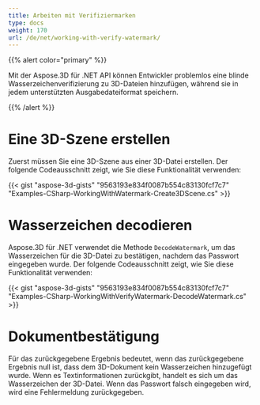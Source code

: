 ```yaml
---
title: Arbeiten mit Verifiziermarken
type: docs
weight: 170
url: /de/net/working-with-verify-watermark/
---
```


{{% alert color="primary" %}}

Mit der Aspose.3D für .NET API können Entwickler problemlos eine blinde Wasserzeichenverifizierung zu 3D-Dateien hinzufügen, während sie in jedem unterstützten Ausgabedateiformat speichern.

{{% /alert %}}
# **Eine 3D-Szene erstellen**
Zuerst müssen Sie eine 3D-Szene aus einer 3D-Datei erstellen. Der folgende Codeausschnitt zeigt, wie Sie diese Funktionalität verwenden:

{{< gist "aspose-3d-gists" "9563193e834f0087b554c83130fcf7c7" "Examples-CSharp-WorkingWithWatermark-Create3DScene.cs" >}}

# **Wasserzeichen decodieren**
Aspose.3D für .NET verwendet die Methode `DecodeWatermark`, um das Wasserzeichen für die 3D-Datei zu bestätigen, nachdem das Passwort eingegeben wurde. Der folgende Codeausschnitt zeigt, wie Sie diese Funktionalität verwenden:

{{< gist "aspose-3d-gists" "9563193e834f0087b554c83130fcf7c7" "Examples-CSharp-WorkingWithVerifyWatermark-DecodeWatermark.cs" >}}

# **Dokumentbestätigung**
Für das zurückgegebene Ergebnis bedeutet, wenn das zurückgegebene Ergebnis null ist, dass dem 3D-Dokument kein Wasserzeichen hinzugefügt wurde. Wenn es Textinformationen zurückgibt, handelt es sich um das Wasserzeichen der 3D-Datei. Wenn das Passwort falsch eingegeben wird, wird eine Fehlermeldung zurückgegeben.